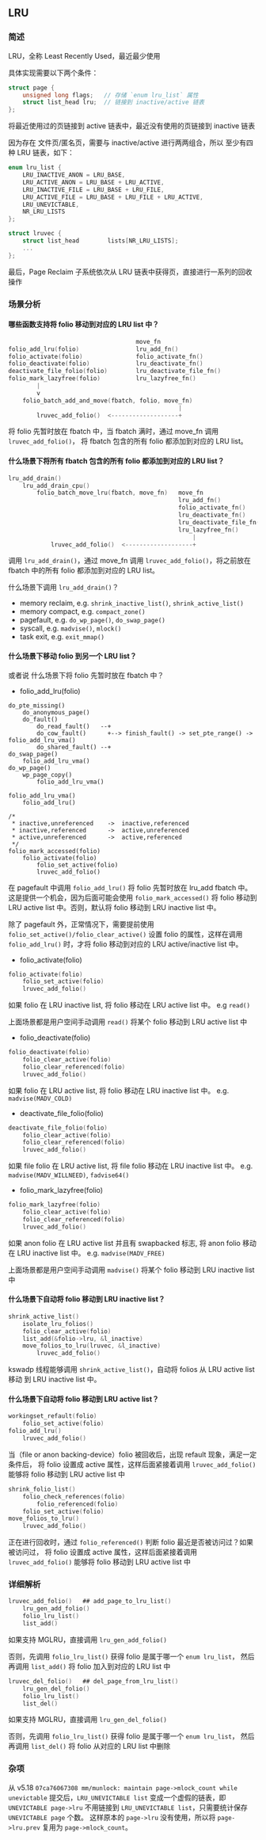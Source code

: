 ## LRU

### 简述

LRU，全称 Least Recently Used，最近最少使用

具体实现需要以下两个条件：

```c
struct page {
    unsigned long flags;   // 存储 `enum lru_list` 属性
    struct list_head lru;  // 链接到 inactive/active 链表
};
```

将最近使用过的页链接到 active 链表中，最近没有使用的页链接到 inactive 链表

因为存在 文件页/匿名页，需要与 inactive/active 进行两两组合，所以
至少有四种 LRU 链表，如下：

```c
enum lru_list {
    LRU_INACTIVE_ANON = LRU_BASE,
    LRU_ACTIVE_ANON = LRU_BASE + LRU_ACTIVE,
    LRU_INACTIVE_FILE = LRU_BASE + LRU_FILE,
    LRU_ACTIVE_FILE = LRU_BASE + LRU_FILE + LRU_ACTIVE,
    LRU_UNEVICTABLE,
    NR_LRU_LISTS
};

struct lruvec {
    struct list_head		lists[NR_LRU_LISTS];
    ...
};
```

最后，Page Reclaim 子系统依次从 LRU 链表中获得页，直接进行一系列的回收操作

### 场景分析

#### 哪些函数支持将 folio 移动到对应的 LRU list 中？

```c
                                    move_fn
folio_add_lru(folio)                lru_add_fn()
folio_activate(folio)               folio_activate_fn()
folio_deactivate(folio)             lru_deactivate_fn()
deactivate_file_folio(folio)        lru_deactivate_file_fn()
folio_mark_lazyfree(folio)          lru_lazyfree_fn()
        |
        v
    folio_batch_add_and_move(fbatch, folio, move_fn)
                                                |
        lruvec_add_folio()  <-------------------+
```

将 folio 先暂时放在 fbatch 中，当 fbatch 满时，通过 move_fn 调用 `lruvec_add_folio()`，
将 fbatch 包含的所有 folio 都添加到对应的 LRU list。

#### 什么场景下将所有 fbatch 包含的所有 folio 都添加到对应的 LRU list？

```c
lru_add_drain()
    lru_add_drain_cpu()
        folio_batch_move_lru(fbatch, move_fn)   move_fn
                                                lru_add_fn()
                                                folio_activate_fn()
                                                lru_deactivate_fn()
                                                lru_deactivate_file_fn()
                                                lru_lazyfree_fn()
                                                    |
            lruvec_add_folio()  <-------------------+
```

调用 `lru_add_drain()`，通过 move_fn 调用 `lruvec_add_folio()`，将之前放在
fbatch 中的所有 folio 都添加到对应的 LRU list。

什么场景下调用 `lru_add_drain()`？

* memory reclaim, e.g. `shrink_inactive_list()`, `shrink_active_list()`
* memory compact, e.g. `compact_zone()`
* pagefault,      e.g. `do_wp_page()`, `do_swap_page()`
* syscall,        e.g. `madvise()`, `mlock()`
* task exit,      e.g. `exit_mmap()`

#### 什么场景下移动 folio 到另一个 LRU list？

或者说 什么场景下将 folio 先暂时放在 fbatch 中？

* folio_add_lru(folio)

```
do_pte_missing()
    do_anonymous_page()
    do_fault()
        do_read_fault()   --+
        do_cow_fault()      +--> finish_fault() -> set_pte_range() -> folio_add_lru_vma()
        do_shared_fault() --+
do_swap_page()
    folio_add_lru_vma()
do_wp_page()
    wp_page_copy()
        folio_add_lru_vma()

folio_add_lru_vma()
    folio_add_lru()

/*
 * inactive,unreferenced    ->  inactive,referenced
 * inactive,referenced      ->  active,unreferenced
 * active,unreferenced      ->  active,referenced
 */
folio_mark_accessed(folio)
    folio_activate(folio)
        folio_set_active(folio)
        lruvec_add_folio()
```

在 pagefault 中调用 `folio_add_lru()` 将 folio 先暂时放在 lru_add fbatch 中。
这是提供一个机会，因为后面可能会使用 `folio_mark_accessed()` 将 folio 移动到
LRU active list 中。否则，默认将 folio 移动到 LRU inactive list 中。

除了 pagefault 外，正常情况下，需要提前使用 `folio_set_active()/folio_clear_active()`
设置 folio 的属性，这样在调用 `folio_add_lru()` 时，才将 folio 移动到对应的
LRU active/inactive list 中。

* folio_activate(folio)

```c
folio_activate(folio)
    folio_set_active(folio)
    lruvec_add_folio()
```

如果 folio 在 LRU inactive list, 将 folio 移动在 LRU active list 中。
e.g `read()`

上面场景都是用户空间手动调用 `read()` 将某个 folio 移动到 LRU active list 中

* folio_deactivate(folio)

```c
folio_deactivate(folio)
    folio_clear_active(folio)
    folio_clear_referenced(folio)
    lruvec_add_folio()
```

如果 folio 在 LRU active list, 将 folio 移动在 LRU inactive list 中。
e.g. `madvise(MADV_COLD)`

* deactivate_file_folio(folio)

```c
deactivate_file_folio(folio)
    folio_clear_active(folio)
    folio_clear_referenced(folio)
    lruvec_add_folio()
```

如果 file folio 在 LRU active list, 将 file folio 移动在 LRU inactive list 中。
e.g. `madvise(MADV_WILLNEED)`, `fadvise64()`

* folio_mark_lazyfree(folio)

```c
folio_mark_lazyfree(folio)
    folio_clear_active(folio)
    folio_clear_referenced(folio)
    lruvec_add_folio()
```

如果 anon folio 在 LRU active list 并且有 swapbacked 标志, 将 anon folio 移动在 LRU inactive list 中。
e.g. `madvise(MADV_FREE)`

上面场景都是用户空间手动调用 `madvise()` 将某个 folio 移动到 LRU inactive list 中

#### 什么场景下自动将 folio 移动到 LRU inactive list？

```c
shrink_active_list()
    isolate_lru_folios()
    folio_clear_active(folio)
    list_add(&folio->lru, &l_inactive)
    move_folios_to_lru(lruvec, &l_inactive)
        lruvec_add_folio()
```

kswadp 线程能够调用 `shrink_active_list()`，自动将 folios 从 LRU active list 移动
到 LRU inactive list 中。

#### 什么场景下自动将 folio 移动到 LRU active list？

```c
workingset_refault(folio)
    folio_set_active(folio)
folio_add_lru()
    lruvec_add_folio()
```

当（file or anon backing-device）folio 被回收后，出现 refault 现象，满足一定条件后，
将 folio 设置成 active 属性，这样后面紧接着调用 `lruvec_add_folio()` 能够将 folio
移动到 LRU active list 中

```c
shrink_folio_list()
    folio_check_references(folio)
        folio_referenced(folio)
    folio_set_active(folio)
move_folios_to_lru()
    lruvec_add_folio()
```

正在进行回收时，通过 `folio_referenced()` 判断 folio 最近是否被访问过？如果被访问过，
将 folio 设置成 active 属性，这样后面紧接着调用 `lruvec_add_folio()` 能够将 folio
移动到 LRU active list 中

### 详细解析

```c
lruvec_add_folio()   ## add_page_to_lru_list()
    lru_gen_add_folio()
    folio_lru_list()
    list_add()
```

如果支持 MGLRU，直接调用 `lru_gen_add_folio()`

否则，先调用 `folio_lru_list()` 获得 folio 是属于哪一个 `enum lru_list`，
然后再调用 `list_add()` 将 folio 加入到对应的 LRU list 中

```c
lruvec_del_folio()   ## del_page_from_lru_list()
    lru_gen_del_folio()
    folio_lru_list()
    list_del()
```

如果支持 MGLRU，直接调用 `lru_gen_del_folio()`

否则，先调用 `folio_lru_list()` 获得 folio 是属于哪一个 `enum lru_list`，
然后再调用 `list_del()` 将 folio 从对应的 LRU list 中删除

### 杂项

从 v5.18 `07ca76067308 mm/munlock: maintain page->mlock_count while unevictable`
提交后，`LRU_UNEVICTABLE list` 变成一个虚假的链表，即 `UNEVICTABLE page->lru`
不用链接到 `LRU_UNEVICTABLE list`，只需要统计保存 `UNEVICTABLE page` 个数。
这样原本的 `page->lru` 没有使用，所以将 `page->lru.prev` 复用为 `page->mlock_count`。
